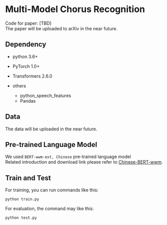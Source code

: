 # Multi-Model Chorus Recognition
Code for paper: [TBD]  
The paper will be uploaded to arXiv in the near future.  

## Dependency
- python 3.6+
- PyTorch 1.0+
- Transformers 2.6.0

- others
    - python_speech_features
    - Pandas

## Data
The data will be uploaded in the near future.

## Pre-trained Language Model
We used  ```BERT-wwm-ext, Chinese``` pre-trained language model  
Related introduction and download link please refer to <u>[Chinese-BERT-wwm](https://github.com/ymcui/Chinese-BERT-wwm#%E4%B8%AD%E6%96%87%E6%A8%A1%E5%9E%8B%E4%B8%8B%E8%BD%BD)</u>.

## Train and Test
For training, you can run commands like this:  
```shell
python train.py
```

For evaluation, the command may like this:
```shell
python test.py
```